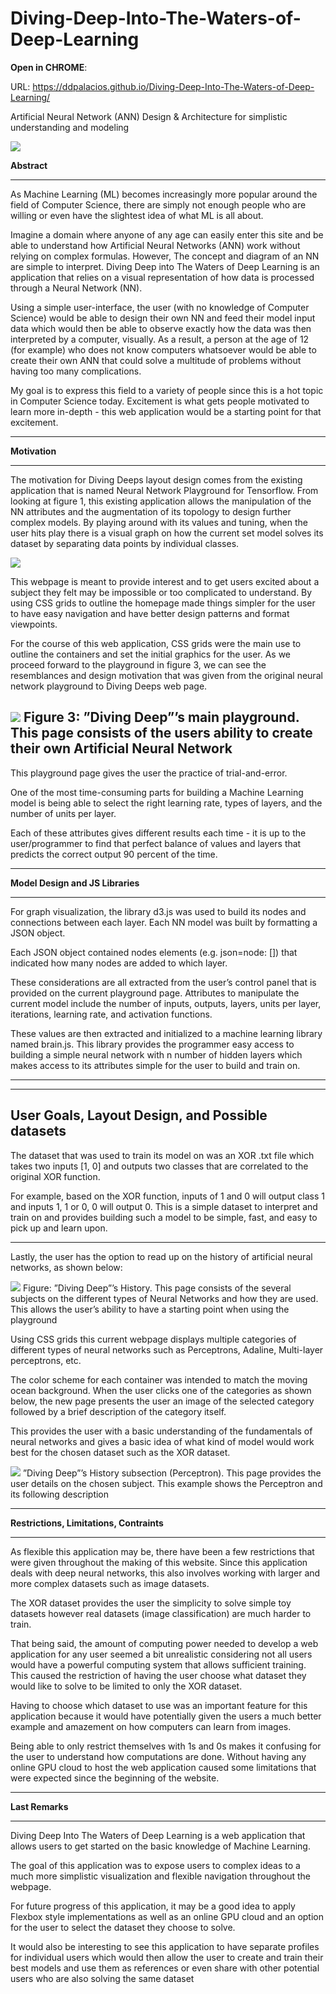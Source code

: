 # Diving-Deep-Into-The-Waters-of-Deep-Learning

**Open in CHROME**:

  URL: https://ddpalacios.github.io/Diving-Deep-Into-The-Waters-of-Deep-Learning/


Artificial Neural Network (ANN) Design &amp; Architecture for simplistic understanding and modeling

![](images/homepage.png)

**Abstract**

---

As Machine Learning (ML) becomes increasingly more popular around the field of Computer Science, there are simply not enough people who are willing or even have the slightest idea of what ML is all about. 

Imagine a domain where anyone of any age can easily enter this site and be able to understand how Artificial Neural Networks (ANN) work without relying on complex formulas. However, The concept and diagram of an NN are simple to interpret. Diving Deep into The Waters of Deep Learning is an application that relies on a visual representation of how data is processed through a Neural Network (NN).

Using a simple user-interface, the user (with no knowledge of Computer Science) would be able to design their own NN and feed their model input data which would then be able to observe exactly how the data was then interpreted by a computer, visually. As a result, a person at the age of 12 (for example) who does not know computers whatsoever would be able to create their own ANN that could solve a multitude of problems without having too many complications. 

My goal is to express this field to a variety of people since this is a hot topic in Computer Science today. Excitement is what gets people motivated to learn more in-depth - this web application would be a starting point for that excitement. 


---

**Motivation**

---
The motivation for Diving Deeps layout design comes from the existing application that is named
Neural  Network  Playground  for  Tensorflow.   From  looking  at  figure  1,  this  existing  application
allows  the  manipulation  of  the  NN  attributes  and  the  augmentation  of  its  topology  to  design
further complex models.  By playing around with its values and tuning, when the user hits play
there is a visual graph on how the current set model solves its dataset by separating data points
by individual classes. 

![](images/orig.png)

This webpage is meant to provide interest and to get users excited about a subject they felt may be impossible or too complicated to understand. By using CSS grids to outline the homepage made things simpler for the user to have easy navigation and have better design patterns and format viewpoints.

For the course of this web application, CSS grids were the main use to outline the containers and set the initial graphics for the user.  As we proceed forward to the playground in figure 3, we can see the resemblances and design motivation
that was given from the original neural network playground to Diving Deeps web page.


![](images/playground.png)
Figure 3:  ”Diving Deep”’s main playground.  This page consists of the users ability to create their
own Artificial Neural Network
---

This  playground  page  gives  the  user  the  practice  of  trial-and-error.  

One  of  the  most  time-consuming parts for building a Machine Learning model is being able to select the right learning
rate, types of layers, and the number of units per layer.  

Each of these attributes gives different results  each  time  -  it  is  up  to  the  user/programmer  to  find  that  perfect  balance  of  values  and layers that predicts the correct output 90 percent of the time. 


---

**Model Design and JS Libraries**

---
For graph visualization, the library d3.js was used to build
its nodes and connections between each layer.  Each NN model was built by formatting a JSON
object.  

Each JSON object contained nodes elements (e.g.  json=node:  []) that indicated how many
nodes  are  added  to  which  layer.   

These  considerations  are  all  extracted  from  the  user’s  control
panel  that  is  provided  on  the  current  playground  page.   Attributes  to  manipulate  the  current
model include the number of inputs, outputs, layers, units per layer, iterations, learning rate, and
activation functions.  

These values are then extracted and initialized to a machine learning library
named  brain.js.   This  library  provides  the  programmer  easy  access  to  building  a  simple  neural
network with n number of hidden layers which makes access to its attributes simple for the user
to build and train on.

---



---
**User Goals, Layout Design, and Possible datasets**
---

The dataset that was used to train its model on was an XOR .txt file which takes two inputs [1,
0] and outputs two classes that are correlated to the original XOR function.  

For example, based on the XOR function, inputs of 1 and 0 will output class 1 and inputs 1, 1 or 0, 0 will output 0.
This is a simple dataset to interpret and train on and provides building such a model to be simple,
fast, and easy to pick up and learn upon.

---

Lastly, the user has the option to read up on the history of artificial neural networks, as shown below:

![](images/history.png)
Figure:  ”Diving Deep”’s History.  This page consists of the several subjects on the different types
of Neural Networks and how they are used.  This allows the user’s ability to have a starting point
when using the playground


Using CSS grids this current webpage displays multiple categories of different types of neural
networks such as Perceptrons,  Adaline,  Multi-layer perceptrons,  etc.  

The color scheme for each container  was  intended  to  match  the  moving  ocean  background.   When  the  user  clicks  one  of the  categories  as  shown  below,  the  new  page  presents  the  user  an  image  of  the  selected
category followed by a brief description of the category itself.  

This provides the user with a basic understanding of the fundamentals of neural networks and gives a basic idea of what kind of model would work best for the chosen dataset such as the XOR dataset.



![](images/exa.png)
”Diving Deep”’s History subsection (Perceptron).  This page provides the user details on
the chosen subject.  This example shows the Perceptron and its following description

---

**Restrictions, Limitations, Contraints**

---

As flexible this application may be, there have been a few restrictions that were given throughout
the making of this website. Since this application deals with deep neural networks, this also involves
working with larger and more complex datasets such as image datasets.  

The XOR dataset provides the user the simplicity to solve simple toy datasets however real datasets (image classification) are much harder to train.  

That being said, the amount of computing power needed to develop a web application for any user seemed a bit unrealistic considering not all users would have a powerful computing system that allows sufficient training.  This caused the restriction of having the user choose what dataset they would like to solve to be limited to only the XOR dataset.  

Having to choose which dataset to use was an important feature for this application because it would have
potentially given the users a much better example and amazement on how computers can learn
from images.  

Being able to only restrict themselves with 1s and 0s makes it confusing for the user
to understand how computations are done.  Without having any online GPU cloud to host the web
application caused some limitations that were expected since the beginning of the website.


---

**Last Remarks**

---
Diving  Deep  Into  The  Waters  of  Deep  Learning  is  a  web  application  that  allows  users  to  get
started on the basic knowledge of Machine Learning.  

The goal of this application was to expose users to complex ideas to a much more simplistic visualization and flexible navigation throughout the webpage.  

For future progress of this application, it may be a good idea to apply Flexbox style implementations as well as an online GPU cloud and an option for the user to select the dataset they choose to solve.  

It would also be interesting to see this application to have separate profiles for individual users which would then allow the user to create and train their best models and use them as references or even share with other potential users who are also solving the same dataset
